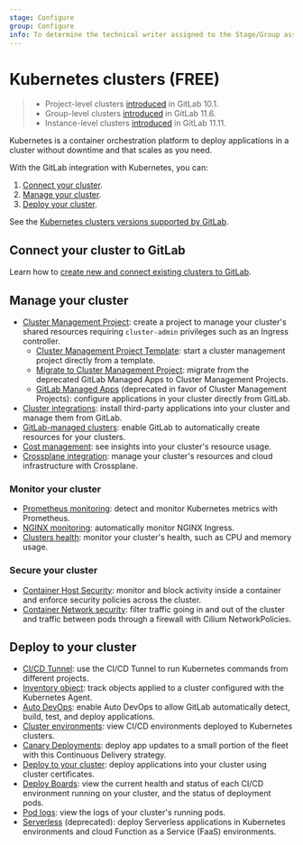 ```yaml
---
stage: Configure
group: Configure
info: To determine the technical writer assigned to the Stage/Group associated with this page, see https://about.gitlab.com/handbook/engineering/ux/technical-writing/#assignments
---
```


# Kubernetes clusters **(FREE)**

> - Project-level clusters [introduced](https://gitlab.com/gitlab-org/gitlab-foss/-/issues/35954) in GitLab 10.1.
> - Group-level clusters [introduced](https://gitlab.com/gitlab-org/gitlab-foss/-/issues/34758) in GitLab 11.6.
> - Instance-level clusters [introduced](https://gitlab.com/gitlab-org/gitlab-foss/-/issues/39840) in GitLab 11.11.

Kubernetes is a container orchestration platform to deploy applications
in a cluster without downtime and that scales as you need.

With the GitLab integration with Kubernetes, you can:

1. [Connect your cluster](#connect-your-cluster-to-gitlab).
1. [Manage your cluster](#manage-your-cluster).
1. [Deploy your cluster](#deploy-to-your-cluster).

See the [Kubernetes clusters versions supported by GitLab](connect/index.md#supported-cluster-versions).

## Connect your cluster to GitLab

Learn how to [create new and connect existing clusters to GitLab](connect/index.md).

## Manage your cluster

- [Cluster Management Project](../../clusters/management_project.md):
create a project to manage your cluster's shared resources requiring
`cluster-admin` privileges such as an Ingress controller.
  - [Cluster Management Project Template](../../clusters/management_project_template.md): start a cluster management project directly from a template.
  - [Migrate to Cluster Management Project](../../clusters/migrating_from_gma_to_project_template.md): migrate from the deprecated GitLab Managed Apps to Cluster Management Projects.
  - [GitLab Managed Apps](../../clusters/applications.md) (deprecated in favor of Cluster Management Projects): configure applications in your cluster directly from GitLab.
- [Cluster integrations](../../clusters/integrations.md): install
third-party applications into your cluster and manage them from GitLab.
- [GitLab-managed clusters](../../project/clusters/gitlab_managed_clusters.md):
enable GitLab to automatically create resources for your clusters.
- [Cost management](../../clusters/cost_management.md): see insights into your cluster's resource usage.
- [Crossplane integration](../../clusters/crossplane.md): manage your cluster's resources and cloud infrastructure with Crossplane.

### Monitor your cluster

- [Prometheus monitoring](../../project/integrations/prometheus_library/kubernetes.md): detect and monitor Kubernetes metrics with Prometheus.
- [NGINX monitoring](../../project/integrations/prometheus_library/nginx.md): automatically monitor NGINX Ingress.
- [Clusters health](manage/clusters_health.md): monitor your cluster's health, such as CPU and memory usage.

### Secure your cluster

- [Container Host Security](../../project/clusters/protect/container_host_security/index.md): monitor and block activity inside a container and enforce security policies across the cluster.
- [Container Network security](../../project/clusters/protect/container_network_security/index.md): filter traffic going in and out of the cluster and traffic between pods through a firewall with Cilium NetworkPolicies.

## Deploy to your cluster

- [CI/CD Tunnel](../../clusters/agent/ci_cd_tunnel.md): use the CI/CD Tunnel to run Kubernetes commands from different projects.
- [Inventory object](deploy/inventory_object.md): track objects applied to a cluster configured with the Kubernetes Agent.
- [Auto DevOps](../../../topics/autodevops/index.md): enable Auto DevOps
to allow GitLab automatically detect, build, test, and deploy applications.
- [Cluster environments](../../clusters/environments.md): view CI/CD environments deployed to Kubernetes clusters.
- [Canary Deployments](../../project/canary_deployments.md): deploy app updates to a small portion of the fleet with this Continuous Delivery strategy.
- [Deploy to your cluster](../../project/clusters/deploy_to_cluster.md):
deploy applications into your cluster using cluster certificates.
- [Deploy Boards](../../project/deploy_boards.md): view the current health and status of each CI/CD environment running on your cluster, and the status of deployment pods.
- [Pod logs](../../project/clusters/kubernetes_pod_logs.md): view the logs of your cluster's running pods.
- [Serverless](../../project/clusters/serverless/index.md) (deprecated): deploy Serverless applications in Kubernetes environments and cloud Function as a Service (FaaS) environments.
